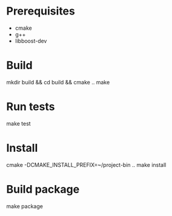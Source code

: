 # Prerequisites
* cmake
* g++
* libboost-dev

# Build
mkdir build && cd build && cmake ..
make

# Run tests
make test

# Install
cmake -DCMAKE_INSTALL_PREFIX=~/project-bin ..
make install

# Build package
make package
